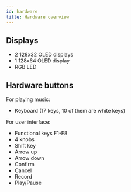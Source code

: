 ```yaml
---
id: hardware
title: Hardware overview
---
```


## Displays

- 2 128x32 OLED displays
- 1 128x64 OLED display
- RGB LED

## Hardware buttons

For playing music:

- Keyboard (17 keys, 10 of them are white keys)

For user interface:

- Functional keys F1-F8
- 4 knobs
- Shift key
- Arrow up
- Arrow down
- Confirm
- Cancel
- Record
- Play/Pause